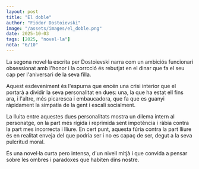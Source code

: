 ```yaml
---
layout: post
title: "El doble"
author: "Fiódor Dostoievski"
image: "/assets/images/el_doble.png"
date: 2025-10-03
tags: [2025, "novel·la"]
nota: "6/10"
---
```


La segona novel·la escrita per Dostoievski narra com un ambiciós funcionari obsessionat amb l'honor i la corrcció és rebutjat en el dinar que fa el seu cap per l'aniversari de la seva filla.

Aquest esdeveniment és l'espurna que encén una crisi interior que el portarà a dividir la seva personalitat en dues: una, la que ha estat ell fins ara, i l'altre, més picaresca i embaucadora, que fa que es guanyi ràpidament la simpatia de la gent i escali socialment.

La lluita entre aquestes dues personalitats mostra un dilema intern al personatge, on la part més rígida i reprimida sent impotència i ràbia contra la part mes incorrecta i lliure. En cert punt, aquesta fúria contra la part lliure és en realitat enveja del que podria ser i no es capaç de ser, degut a la seva pulcritud moral.

És una novel·la curta pero intensa, d'un nivell mitjà i que convida a pensar sobre les ombres i paradoxes que habiten dins nostre.